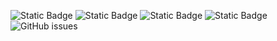 ![Static Badge](https://img.shields.io/badge/blacklists-60-000000) ![Static Badge](https://img.shields.io/badge/blacklisted-2936826-cc0000) ![Static Badge](https://img.shields.io/badge/whitelisted-2242-00CC00) ![Static Badge](https://img.shields.io/badge/streaming_blacklist-28106-000000) ![GitHub issues](https://img.shields.io/github/issues/fabriziosalmi/blacklists)
